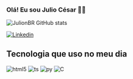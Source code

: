 ### Olá! Eu sou Julio César ✊🏾

![JulionBR GitHub stats](https://github-readme-stats.vercel.app/api?username=JulionBR&count_private=true&show_icons=true&theme=transparent)
<!--[![Top Langs](https://github-readme-stats.vercel.app/api/top-langs/?username=JulionBR&layout=compact&theme=transparent)](https://github.com/JulionBR/JulionBR)-->

[![Linkedin](https://img.shields.io/badge/LinkedIn-0077B5?style=for-the-badge&logo=linkedin&logoColor=white)](https://www.linkedin.com/in/julio-c%C3%A9sar-da-silva-80aa21220/)

## Tecnologia que uso no meu dia

<div style="display: inline_block">
  <img align="center" alt="html5" src="https://img.shields.io/badge/HTML5-E34F26?style=for-the-badge&logo=html5&logoColor=white" />
  <img align="center" alt="ts" src="https://img.shields.io/badge/TypeScript-007ACC?style=for-the-badge&logo=typescript&logoColor=white" />
  <img align="center" alt="py" src="https://img.shields.io/badge/Python-14354C?style=for-the-badge&logo=python&logoColor=white" />
  <img align="center" alt="C" src="https://img.shields.io/badge/C-00599C?style=for-the-badge&logo=c&logoColor=white" />
</div><br/>
